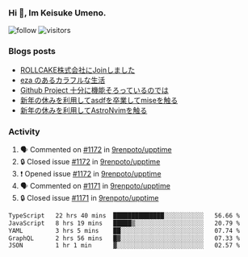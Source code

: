 ### Hi 👋, Im Keisuke Umeno.

<!--
**9renpoto/9renpoto** is a ✨ _special_ ✨ repository because its `README.md` (this file) appears on your GitHub profile.

Here are some ideas to get you started:

- 🔭 I’m currently working on ...
- 🌱 I’m currently learning ...
- 👯 I’m looking to collaborate on ...
- 🤔 I’m looking for help with ...
- 💬 Ask me about ...
- 📫 How to reach me: ...
- 😄 Pronouns: ...
- ⚡ Fun fact: ...
-->

![follow](https://img.shields.io/github/followers/9renpoto?label=Follow&style=social)
![visitors](https://komarev.com/ghpvc/?username=9renpoto&label=Profile%20views&color=0e75b6&style=flat)

### Blogs posts

<!-- BLOG-POST-LIST:START -->
- [ROLLCAKE株式会社にJoinしました](https://9renpoto.win/entry/2024/02/11/join)
- [eza のあるカラフルな生活](https://9renpoto.win/entry/2024/02/01/eza)
- [Github Project 十分に機能そろっているのでは](https://9renpoto.win/entry/2024/01/14/gh-projects)
- [新年の休みを利用してasdfを卒業してmiseを触る](https://9renpoto.win/entry/2024/01/07/mise)
- [新年の休みを利用してAstroNvimを触る](https://9renpoto.win/entry/2024/01/03/new-year-holidays)
<!-- BLOG-POST-LIST:END -->

### Activity

<!--START_SECTION:activity-->
1. 🗣 Commented on [#1172](https://github.com/9renpoto/upptime/issues/1172#issuecomment-1959128676) in [9renpoto/upptime](https://github.com/9renpoto/upptime)
2. 🔒 Closed issue [#1172](https://github.com/9renpoto/upptime/issues/1172) in [9renpoto/upptime](https://github.com/9renpoto/upptime)
3. ❗ Opened issue [#1172](https://github.com/9renpoto/upptime/issues/1172) in [9renpoto/upptime](https://github.com/9renpoto/upptime)
4. 🗣 Commented on [#1171](https://github.com/9renpoto/upptime/issues/1171#issuecomment-1958542828) in [9renpoto/upptime](https://github.com/9renpoto/upptime)
5. 🔒 Closed issue [#1171](https://github.com/9renpoto/upptime/issues/1171) in [9renpoto/upptime](https://github.com/9renpoto/upptime)
<!--END_SECTION:activity-->

<!--START_SECTION:waka-->

```txt
TypeScript   22 hrs 40 mins  ██████████████░░░░░░░░░░░   56.66 %
JavaScript   8 hrs 19 mins   █████▒░░░░░░░░░░░░░░░░░░░   20.79 %
YAML         3 hrs 5 mins    ██░░░░░░░░░░░░░░░░░░░░░░░   07.74 %
GraphQL      2 hrs 56 mins   █▓░░░░░░░░░░░░░░░░░░░░░░░   07.33 %
JSON         1 hr 1 min      ▓░░░░░░░░░░░░░░░░░░░░░░░░   02.57 %
```

<!--END_SECTION:waka-->
